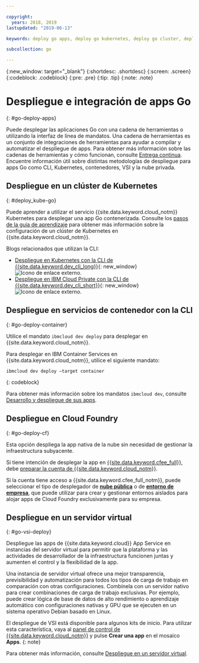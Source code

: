 ```yaml
---

copyright:
  years: 2018, 2019
lastupdated: "2019-06-13"

keywords: deploy go apps, deploy go kubernetes, deploy go cluster, deploy go cli, deploy go cloud foundry, go deploy virtual

subcollection: go

---
```


{:new_window: target="_blank"}
{:shortdesc: .shortdesc}
{:screen: .screen}
{:codeblock: .codeblock}
{:pre: .pre}
{:tip: .tip}
{:note: .note}

# Despliegue e integración de apps Go
{: #go-deploy-apps}

Puede desplegar las aplicaciones Go con una cadena de herramientas o utilizando la interfaz de línea de mandatos. Una cadena de herramientas es un conjunto de integraciones de herramientas para ayudar a compilar y automatizar el despliegue de apps. Para obtener más información sobre las cadenas de herramientas y cómo funcionan, consulte [Entrega continua](/docs/services/ContinuousDelivery?topic=ContinuousDelivery-getting-started). Encuentre información útil sobre distintas metodologías de despliegue para apps Go como CLI, Kubernetes, contenedores, VSI y la nube privada.

## Despliegue en un clúster de Kubernetes
{: #deploy_kube-go}

Puede aprender a utilizar el servicio {{site.data.keyword.cloud_notm}} Kubernetes para desplegar una app Go contenerizada. Consulte los [pasos de la guía de aprendizaje](/docs/containers?topic=containers-cs_cluster_tutorial) para obtener más información sobre la configuración de un clúster de Kubernetes en {{site.data.keyword.cloud_notm}}.

Blogs relacionados que utilizan la CLI:
* [Despliegue en Kubernetes con la CLI de {{site.data.keyword.dev_cli_long}}](https://www.ibm.com/blogs/cloud-archive/2017/09/deploying-kubernetes-ibm-cloud-ibm-cloud-developer-tools-cli/){: new_window} ![Icono de enlace externo](../icons/launch-glyph.svg "Icono de enlace externo").
* [Despliegue en IBM Cloud Private con la CLI de {{site.data.keyword.dev_cli_short}}](https://www.ibm.com/cloud/blog/deploying-ibm-cloud-private-ibm-cloud-developer-tools-cli){: new_window} ![Icono de enlace externo](../icons/launch-glyph.svg "Icono de enlace externo").

## Despliegue en servicios de contenedor con la CLI
{: #go-deploy-container}

Utilice el mandato `ibmcloud dev deploy` para desplegar en {{site.data.keyword.cloud_notm}}. 

Para desplegar en IBM Container Services en {{site.data.keyword.cloud_notm}}, utilice el siguiente mandato:
```
ibmcloud dev deploy –target container 
```
{: codeblock}

Para obtener más información sobre los mandatos `ibmcloud dev`, consulte [Desarrollo y despliegue de sus apps](/docs/cli?topic=cloud-cli-getting-started).

## Despliegue en Cloud Foundry
{: #go-deploy-cf}

Esta opción despliega la app nativa de la nube sin necesidad de gestionar la infraestructura subyacente.

Si tiene intención de desplegar la app en [{{site.data.keyword.cfee_full}}](/docs/cloud-foundry?topic=cloud-foundry-about), debe [preparar la cuenta de {{site.data.keyword.cloud_notm}}](/docs/cloud-foundry?topic=cloud-foundry-prepare).

Si la cuenta tiene acceso a {{site.data.keyword.cfee_full_notm}}, puede seleccionar el tipo de desplegador de **[nube pública](/docs/cloud-foundry-public?topic=cloud-foundry-public-about-cf)** o de **[entorno de empresa](/docs/cloud-foundry-public?topic=cloud-foundry-public-cfee)**, que puede utilizar para crear y gestionar entornos aislados para alojar apps de Cloud Foundry exclusivamente para su empresa.

## Despliegue en un servidor virtual
{: #go-vsi-deploy}

Despliegue las apps de {{site.data.keyword.cloud}} App Service en instancias del servidor virtual para permitir que la plataforma y las actividades de desarrollador de la infraestructura funcionen juntas y aumenten el control y la flexibilidad de la app.

Una instancia de servidor virtual ofrece una mejor transparencia, previsibilidad y automatización para todos los tipos de carga de trabajo en comparación con otras configuraciones. Combínela con un servidor nativo para crear combinaciones de carga de trabajo exclusivas. Por ejemplo, puede crear lógica de base de datos de alto rendimiento o aprendizaje automático con configuraciones nativas y GPU que se ejecuten en un sistema operativo Debian basado en Linux.

  El despliegue de VSI está disponible para algunos kits de inicio. Para utilizar esta característica, vaya al
[panel de control de {{site.data.keyword.cloud_notm}}](https://{DomainName}) y pulse **Crear una app** en el mosaico **Apps**.
  {: note}

Para obtener más información, consulte [Despliegue en un servidor virtual](/docs/vsi?topic=virtual-servers-deploying-to-a-virtual-server).

